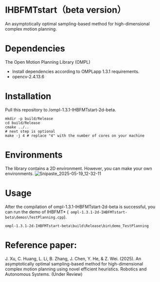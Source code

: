 # IHBFMTstart（beta version）
An asymptotically optimal sampling-based method for high-dimensional complex motion planning.
# Dependencies
The Open Motion Planning Library (OMPL) 
* Install dependencies according to OMPLapp 1.3.1 requirements.
* opencv-2.4.13.6
# Installation
Pull this repository to /ompl-1.3.1-IHBFMTstart-2d-beta.
```
mkdir -p build/Release
cd build/Release
cmake ../..
# next step is optional
make -j 4 # replace "4" with the number of cores on your machine
```
# Environments
The library contains a 2D environment. However, you can make your own environments.
![Snipaste_2025-05-19_12-32-11](https://github.com/user-attachments/assets/07b7f216-46b4-4953-8f6a-b3c15e035910)

# Usage
After the compilation of ompl-1.3.1-IHBFMTstart-2d-beta is successful, you can run the demo of IHBFMT* (``` ompl-1.3.1-2d-IHBFMTstart-beta\demos\TestPlanning.cpp```).
```
ompl-1.3.1-2d-IHBFMTstart-beta\build\Release\bin\demo_TestPlanning
```

# Reference paper: 
J. Xu, C. Huang, L. Li, B. Zhang, J. Chen, Y. He, & Z. Wei. (2025). An asymptotically optimal sampling-based method for high-dimensional complex motion planning using novel efficient heuristics. Robotics and Autonomous Systems. (Under Review)
